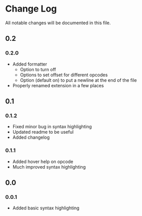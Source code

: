 # Change Log

All notable changes will be documented in this file.

## 0.2

### 0.2.0

* Added formatter
  * Option to turn off
  * Options to set offset for different opcodes
  * Option (default on) to put a newline at the end of the file
* Properly renamed extension in a few places

## 0.1

### 0.1.2

* Fixed minor bug in syntax highlighting
* Updated readme to be useful
* Added changelog

### 0.1.1

* Added hover help on opcode
* Much improved syntax highlighting

## 0.0

### 0.0.1

* Added basic syntax highlighting
